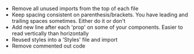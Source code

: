 * Remove all unused imports from the top of each file
* Keep spacing consistent on parenthesis/brackets. You have leading and trailing spaces sometimes. Either do it or don't
* Add new line after each 'prop' on some of your components. Easier to read vertically than horizontally
* Reused styles into a 'Styles' file and import
* Remove commented out code